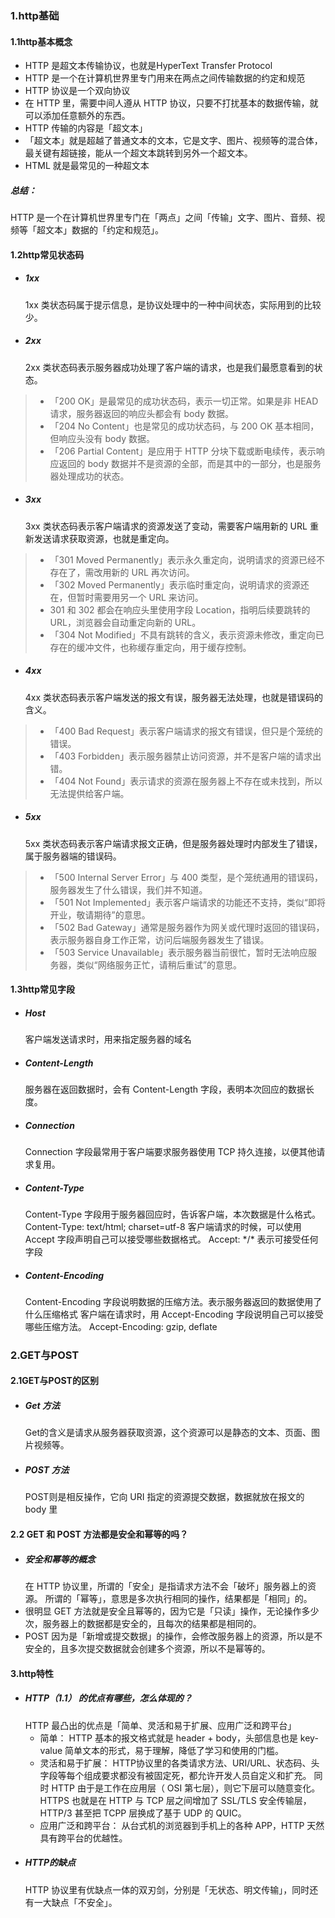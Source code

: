### 1.http基础
#### 1.1http基本概念
+ HTTP 是超文本传输协议，也就是HyperText Transfer Protocol
+ HTTP 是一个在计算机世界里专门用来在两点之间传输数据的约定和规范
+ HTTP 协议是一个双向协议
+ 在 HTTP 里，需要中间人遵从 HTTP 协议，只要不打扰基本的数据传输，就可以添加任意额外的东西。
+ HTTP 传输的内容是「超文本」
+ 「超文本」就是超越了普通文本的文本，它是文字、图片、视频等的混合体，最关键有超链接，能从一个超文本跳转到另外一个超文本。
+ HTML 就是最常见的一种超文本
##### 总结：
HTTP 是一个在计算机世界里专门在「两点」之间「传输」文字、图片、音频、视频等「超文本」数据的「约定和规范」。

#### 1.2http常见状态码
+ ##### 1xx
  1xx 类状态码属于提示信息，是协议处理中的一种中间状态，实际用到的比较少。
+ ##### 2xx
  2xx 类状态码表示服务器成功处理了客户端的请求，也是我们最愿意看到的状态。
>- 「200 OK」是最常见的成功状态码，表示一切正常。如果是非 HEAD 请求，服务器返回的响应头都会有 body 数据。
>- 「204 No Content」也是常见的成功状态码，与 200 OK 基本相同，但响应头没有 body 数据。
>- 「206 Partial Content」是应用于 HTTP 分块下载或断电续传，表示响应返回的 body 数据并不是资源的全部，而是其中的一部分，也是服务器处理成功的状态。
+ ##### 3xx
  3xx 类状态码表示客户端请求的资源发送了变动，需要客户端用新的 URL 重新发送请求获取资源，也就是重定向。
>- 「301 Moved Permanently」表示永久重定向，说明请求的资源已经不存在了，需改用新的 URL 再次访问。
>- 「302 Moved Permanently」表示临时重定向，说明请求的资源还在，但暂时需要用另一个 URL 来访问。
>- 301 和 302 都会在响应头里使用字段 Location，指明后续要跳转的 URL，浏览器会自动重定向新的 URL。
>- 「304 Not Modified」不具有跳转的含义，表示资源未修改，重定向已存在的缓冲文件，也称缓存重定向，用于缓存控制。
+ ##### 4xx
  4xx 类状态码表示客户端发送的报文有误，服务器无法处理，也就是错误码的含义。
>- 「400 Bad Request」表示客户端请求的报文有错误，但只是个笼统的错误。
>- 「403 Forbidden」表示服务器禁止访问资源，并不是客户端的请求出错。
>- 「404 Not Found」表示请求的资源在服务器上不存在或未找到，所以无法提供给客户端。
+ ##### 5xx
  5xx 类状态码表示客户端请求报文正确，但是服务器处理时内部发生了错误，属于服务器端的错误码。
>- 「500 Internal Server Error」与 400 类型，是个笼统通用的错误码，服务器发生了什么错误，我们并不知道。
>- 「501 Not Implemented」表示客户端请求的功能还不支持，类似“即将开业，敬请期待”的意思。
>- 「502 Bad Gateway」通常是服务器作为网关或代理时返回的错误码，表示服务器自身工作正常，访问后端服务器发生了错误。
>- 「503 Service Unavailable」表示服务器当前很忙，暂时无法响应服务器，类似“网络服务正忙，请稍后重试”的意思。
#### 1.3http常见字段
+ ##### Host 
  客户端发送请求时，用来指定服务器的域名
+ ##### Content-Length 
  服务器在返回数据时，会有 Content-Length 字段，表明本次回应的数据长度。
+ ##### Connection
  Connection 字段最常用于客户端要求服务器使用 TCP 持久连接，以便其他请求复用。
+ ##### Content-Type
  Content-Type 字段用于服务器回应时，告诉客户端，本次数据是什么格式。
  Content-Type: text/html; charset=utf-8
  客户端请求的时候，可以使用 Accept 字段声明自己可以接受哪些数据格式。
  Accept: \*/* 表示可接受任何字段
+ ##### Content-Encoding
  Content-Encoding 字段说明数据的压缩方法。表示服务器返回的数据使用了什么压缩格式
  客户端在请求时，用 Accept-Encoding 字段说明自己可以接受哪些压缩方法。
  Accept-Encoding: gzip, deflate

### 2.GET与POST
#### 2.1GET与POST的区别
+ ##### Get 方法
  Get的含义是请求从服务器获取资源，这个资源可以是静态的文本、页面、图片视频等。
+ ##### POST 方法
  POST则是相反操作，它向 URI 指定的资源提交数据，数据就放在报文的 body 里
#### 2.2 GET 和 POST 方法都是安全和幂等的吗？
+ ##### 安全和幂等的概念
  在 HTTP 协议里，所谓的「安全」是指请求方法不会「破坏」服务器上的资源。
  所谓的「幂等」，意思是多次执行相同的操作，结果都是「相同」的。
+ 很明显 GET 方法就是安全且幂等的，因为它是「只读」操作，无论操作多少次，服务器上的数据都是安全的，且每次的结果都是相同的。
+ POST 因为是「新增或提交数据」的操作，会修改服务器上的资源，所以是不安全的，且多次提交数据就会创建多个资源，所以不是幂等的。

#### 3.http特性
+ ##### HTTP（1.1） 的优点有哪些，怎么体现的？
  HTTP 最凸出的优点是「简单、灵活和易于扩展、应用广泛和跨平台」
  + 简单：
  HTTP 基本的报文格式就是 header + body，头部信息也是 key-value 简单文本的形式，易于理解，降低了学习和使用的门槛。
  + 灵活和易于扩展：
  HTTP协议里的各类请求方法、URI/URL、状态码、头字段等每个组成要求都没有被固定死，都允许开发人员自定义和扩充。
  同时 HTTP 由于是工作在应用层（ OSI 第七层），则它下层可以随意变化。
  HTTPS 也就是在 HTTP 与 TCP 层之间增加了 SSL/TLS 安全传输层，HTTP/3 甚至把 TCPP 层换成了基于 UDP 的 QUIC。
  + 应用广泛和跨平台：
  从台式机的浏览器到手机上的各种 APP，HTTP 天然具有跨平台的优越性。
+ ##### HTTP的缺点
  HTTP 协议里有优缺点一体的双刃剑，分别是「无状态、明文传输」，同时还有一大缺点「不安全」。


 
 

 





 